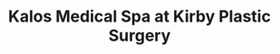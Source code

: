 ---
title: "Kalos Medical Spa at Kirby Plastic Surgery"
url: /fort-worth/kalos-medical-spa-at-kirby-plastic-surgery/
shop: beauty
---